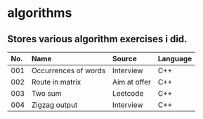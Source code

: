 # algorithms
Stores various algorithm exercises i did.
---
|No.|Name|Source|Language|
|:-|:-|:-|:-|
|001|Occurrences of words|Interview|C++|
|002|Route in matrix|Aim at offer|C++|
|003|Two sum|Leetcode|C++|
|004|Zigzag output|Interview|C++|